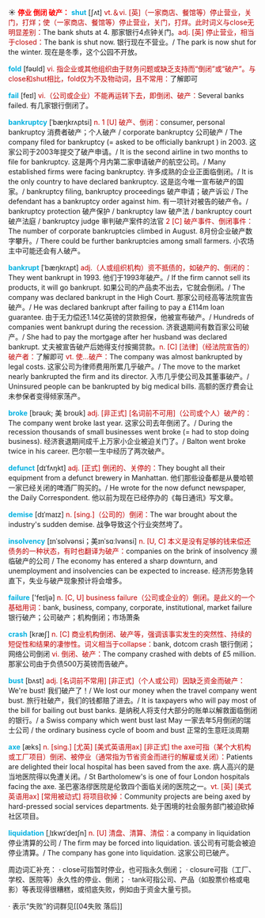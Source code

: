 ☀ <font color="red">**停业 倒闭 破产：**</font>
<font color="sky blue">**shut**</font> [ʃʌt] 
<font color="#c00000">vt.＆vi. [英]（一家商店、餐馆等）停止营业，关门，打烊；使（一家商店、餐馆等）停止营业，关门，打烊。此时词义与close无明显差别：</font>The bank shuts at 4. 那家银行4点钟关门。<font color="#c00000">adj. [英] 停止营业，相当于closed：</font>The bank is shut now. 银行现在不营业。/ The park is now shut for the winter. 现在是冬季，这个公园不开放。

<font color="sky blue">**fold**</font> [fəʊld] 
<font color="#c00000">vi. 指企业或其他组织由于财务问题或缺乏支持而“倒闭”或“破产”。与close和shut相比，fold仅为不及物动词，且不常用：</font>了解即可

<font color="sky blue">**fail**</font> [feɪl] 
<font color="#c00000">vi.（公司或企业）不能再运转下去，即倒闭、破产：</font>Several banks failed. 有几家银行倒闭了。
           
<font color="sky blue">**bankruptcy**</font> [ˈbæŋkrʌptsi]
<font color="#c00000">n. 1 [U] 破产、倒闭：</font>consumer, personal bankruptcy 消费者破产；个人破产 / corporate bankruptcy 公司破产 / The company filed for bankruptcy (= asked to be officially bankrupt ) in 2003. 这家公司于2003年提交了破产申请。/ It is the second airline in two months to file for bankruptcy. 这是两个月内第二家申请破产的航空公司。/ Many established firms were facing bankruptcy. 许多成熟的企业正面临倒闭。/ It is the only country to have declared bankruptcy. 这是迄今唯一宣布破产的国家。/ bankruptcy filing, bankruptcy proceedings 破产申请；破产诉讼 / The defendant has a bankruptcy order against him. 有一项针对被告的破产令。/ bankruptcy protection 破产保护 / bankruptcy law 破产法 / bankruptcy court 破产法庭 / bankruptcy judge 审判破产案件的法官 <font color="#c00000">2 [C] 破产事件、倒闭事件：</font>The number of corporate bankruptcies climbed in August. 8月份企业破产数字攀升。/ There could be further bankruptcies among small farmers. 小农场主中可能还会有人破产。
                      
<font color="sky blue">**bankrupt**</font> [ˈbæŋkrʌpt]
<font color="#c00000">adj.（人或组织机构）资不抵债的，如破产的、倒闭的：</font>They went bankrupt in 1993. 他们于1993年破产。/ If the firm cannot sell its products, it will go bankrupt. 如果公司的产品卖不出去，它就会倒闭。/ The company was declared bankrupt in the High Court. 那家公司经高等法院宣告破产。/ He was declared bankrupt after failing to pay a £114m loan guarantee. 由于无力偿还1.14亿英镑的贷款担保，他被宣布破产。/ Hundreds of companies went bankrupt during the recession. 济衰退期间有数百家公司破产。/ She had to pay the mortgage after her husband was declared bankrupt. 丈夫被宣告破产后她得支付按揭贷款。<font color="#c00000">n. [C] [法律]（经法院宣告的）破产者：</font>了解即可 <font color="#c00000">vt. 使…破产：</font>The company was almost bankrupted by legal costs. 这家公司为律师费用所累几乎破产。/ The move to the market nearly bankrupted the firm and its director. 入市几乎使公司及其董事破产。/ Uninsured people can be bankrupted by big medical bills. 高额的医疗费会让未参保者变得倾家荡产。
           
<font color="sky blue">**broke**</font> [brəʊk; 美 broʊk]
<font color="#c00000">adj. [非正式] [名词前不可用]（公司或个人）破产的：</font>The company went broke last year. 这家公司去年倒闭了。/ During the recession thousands of small businesses went broke (= had to stop doing business). 经济衰退期间成千上万家小企业被迫关门了。/ Balton went broke twice in his career. 巴尔顿一生中经历了两次破产。
           
<font color="sky blue">**defunct**</font> [dɪˈfʌŋkt]
<font color="#c00000">adj. [正式] 倒闭的、关停的：</font>They bought all their equipment from a defunct brewery in Manhattan. 他们那些设备都是从曼哈顿一家已经关闭的啤酒厂购买的。/ He wrote for the now defunct newspaper, the Daily Correspondent. 他以前为现在已经停办的《每日通讯》写文章。
           
<font color="sky blue">**demise**</font> [dɪˈmaɪz]
<font color="#c00000">n. [sing.]（公司的）倒闭：</font>The war brought about the industry's sudden demise. 战争导致这个行业突然垮了。

<font color="sky blue">**insolvency**</font> [ɪnˈsɒlvənsi；美ɪnˈsɑːlvənsi]
<font color="#c00000">n. [U, C] 本义是没有足够的钱来偿还债务的一种状态，有时也翻译为破产：</font>companies on the brink of insolvency 濒临破产的公司 / The economy has entered a sharp downturn, and unemployment and insolvencies can be expected to increase. 经济形势急转直下，失业与破产现象预计将会增多。

<font color="sky blue">**failure**</font> ['feɪljə] 
<font color="#c00000">n. [C, U] business failure（公司或企业的）倒闭。是此义的一个基础用词：</font>bank, business, company, corporate, institutional, market failure 银行破产；公司破产；机构倒闭；市场萧条

<font color="sky blue">**crash**</font> [kræʃ] 
<font color="#c00000">n. [C] 商业机构倒闭、破产等，强调该事实发生的突然性、持续的短促性和结果的凄惨性。词义相当于collapse：</font>bank, dotcom crash 银行倒闭；网络公司倒闭 <font color="#c00000">vi. 倒闭、破产：</font>The company crashed with debts of £5 million. 那家公司由于负债500万英镑而告破产。
           
<font color="sky blue">**bust**</font> [bʌst]
<font color="#c00000">adj. [名词前不常用] [非正式]（个人或公司）因缺乏资金而破产：</font>We're bust! 我们破产了！/ We lost our money when the travel company went bust. 旅行社破产，我们的钱都赔了进去。/ It is taxpayers who will pay most of the bill for bailing out bust banks. 是纳税人将支付大部分的账单以解救面临倒闭的银行。/ a Swiss company which went bust last May 一家去年5月倒闭的瑞士公司 / the ordinary business cycle of boom and bust 正常的生意旺淡周期
           
<font color="sky blue">**axe**</font> [æks]
<font color="#c00000">n. [sing.] [尤英] [美式英语用ax] [非正式] the axe可指（某个大机构或工厂项目）倒闭、被停业（通常指为节省资金而进行的解雇或关闭）：</font>Patients are delighted their local hospital has been saved from the axe. 病人高兴的是当地医院得以免遭关闭。/ St Bartholomew's is one of four London hospitals facing the axe. 圣巴塞洛缪医院是伦敦四个面临关闭的医院之一。<font color="#c00000">vt. [英] [美式英语用ax] [常用被动式] 将项目砍掉：</font>Community projects are being axed by hard-pressed social services departments. 处于困境的社会服务部门被迫砍掉社区项目。

<font color="sky blue">**liquidation**</font> [ˌlɪkwɪˈdeɪʃn]
<font color="#c00000">n. [U] 清盘、清算、清偿：</font>a company in liquidation 停业清算的公司 / The firm may be forced into liquidation. 该公司有可能会被迫停业清算。/ The company has gone into liquidation. 这家公司已破产。

周边词汇补充：
· close可指暂时停业，也可指永久倒闭；
· closure可指（工厂、学校、医院等）永久性的停业、倒闭；
· tank可指公司、产品（如股票价格或电影）等表现得很糟糕，或彻底失败，例如由于资金大量亏损。

· 表示“失败”的词群见[[04失败 落后]]
